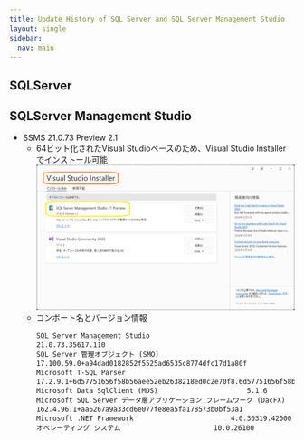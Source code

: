 ```yaml
---
title: Update History of SQL Server and SQL Server Management Studio
layout: single
sidebar:
  nav: main
---
```

##  SQLServer
##  SQLServer Management Studio
- SSMS 21.0.73 Preview 2.1
  - 64ビット化されたVisual Studioベースのため、Visual Studio Installer でインストール可能
    ![SSMS21 Preview 2.1](/images/Database/20250105_SSMS21.0.73_Preview2.1.png)
  - コンポート名とバージョン情報
    ```
    SQL Server Management Studio						21.0.73.35617.110
    SQL Server 管理オブジェクト (SMO)						17.100.59.0+a94dad0182852f5525ad6535c8774dfc17d1a80f
    Microsoft T-SQL Parser						17.2.9.1+6d57751656f58b56aee52eb2638218ed0c2e70f8.6d57751656f58b56aee52eb2638218ed0c2e70f8
    Microsoft Data SqlClient (MDS)						5.1.6
    Microsoft SQL Server データ層アプリケーション フレームワーク (DacFX)						162.4.96.1+aa6267a9a33cd6e077fe8ea5fa178573b0bf53a1
    Microsoft .NET Framework						4.0.30319.42000
    オペレーティング システム						10.0.26100
    ```
